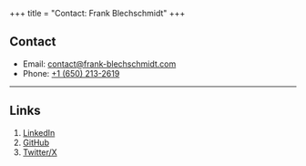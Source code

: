 +++
title = "Contact: Frank Blechschmidt"
+++

## Contact

* Email: [contact@frank-blechschmidt.com](mailto:contact@frank-blechschmidt.com)
* Phone: [+1 (650) 213-2619](tel:+1-6502132619)

---

## Links

1. [LinkedIn](https://www.linkedin.com/in/fblechschmidt)
1. [GitHub](https://github.com/FraBle)
1. [Twitter/X](https://twitter.com/FraBle90)
